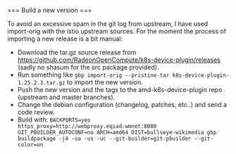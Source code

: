 === Build a new version ===

To avoid an excessive spam in the git log from upstream, I have used
import-orig with the istio upstream sources. For the moment the process
of importing a new release is a bit manual:

* Download the tar.gz source release from https://github.com/RadeonOpenCompute/k8s-device-plugin/releases
  (sadly no shasum for the src package provided).
* Run something like `gbp import-orig --pristine-tar k8s-device-plugin-1.25.2.3.tar.gz`
  to import the new version.
* Push the new version and the tags to the amd-k8s-device-plugin repo (upstream and master branches).
* Change the debian configuration (changelog, patches, etc..) and send a code review.
* Build with: `BACKPORTS=yes https_proxy=http://webproxy.eqiad.wmnet:8080 GIT_PBUILDER_AUTOCONF=no ARCH=amd64 DIST=bullseye-wikimedia gbp buildpackage -j4 -sa -us -uc --git-builder=git-pbuilder --git-color=on`
